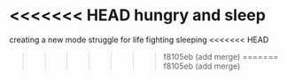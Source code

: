 <<<<<<< HEAD
hungry and sleep
=======
creating a new mode
 struggle for life
fighting
sleeping
<<<<<<< HEAD
>>>>>>> f8105eb (add merge)
=======
>>>>>>> f8105eb (add merge)

